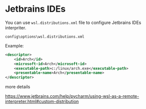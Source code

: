 # Jetbrains IDEs
You can use `wsl.distributions.xml` file to configure Jetbrains IDEs interpriter.

`config\options\wsl.distributions.xml`

Example:
```xml
<descriptor>
    <id>Arch</id>
    <microsoft-id>Arch</microsoft-id>
    <executable-path>c:/linux/arch.exe</executable-path>
    <presentable-name>Arch</presentable-name>
</descriptor>
```

more details 

https://www.jetbrains.com/help/pycharm/using-wsl-as-a-remote-interpreter.html#custom-distribution